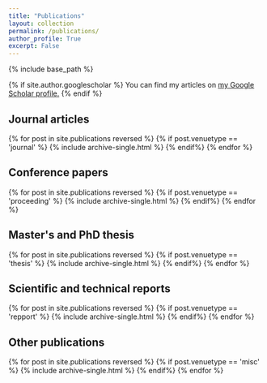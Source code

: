 ```yaml
---
title: "Publications"
layout: collection
permalink: /publications/
author_profile: True
excerpt: False
---
```


{% include base_path %}

{% if site.author.googlescholar %}
You can find my articles on <u><a href="{{site.author.googlescholar}}">my Google Scholar profile</a>.</u>
{% endif %}



## Journal articles
{% for post in site.publications reversed %}
  {% if post.venuetype == 'journal' %}
    {% include archive-single.html %}
  {% endif%}
{% endfor %}

## Conference papers
{% for post in site.publications reversed %}
  {% if post.venuetype == 'proceeding' %}
    {% include archive-single.html %}
  {% endif%}
{% endfor %}

## Master's and PhD thesis
{% for post in site.publications reversed %}
  {% if post.venuetype == 'thesis' %}
    {% include archive-single.html %}
  {% endif%}
{% endfor %}

## Scientific and technical reports
{% for post in site.publications reversed %}
  {% if post.venuetype == 'repport' %}
    {% include archive-single.html %}
  {% endif%}
{% endfor %}

## Other publications
{% for post in site.publications reversed %}
  {% if post.venuetype == 'misc' %}
    {% include archive-single.html %}
  {% endif%}
{% endfor %}

